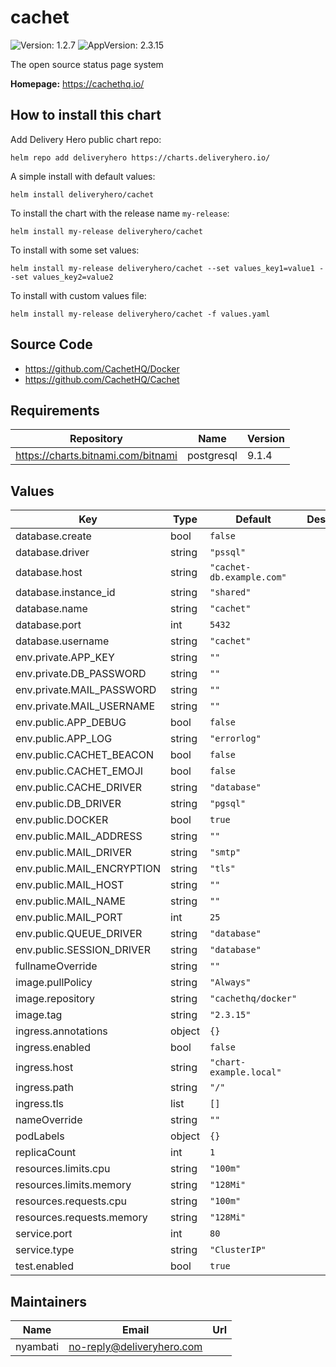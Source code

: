 # cachet

![Version: 1.2.7](https://img.shields.io/badge/Version-1.2.7-informational?style=flat-square) ![AppVersion: 2.3.15](https://img.shields.io/badge/AppVersion-2.3.15-informational?style=flat-square)

The open source status page system

**Homepage:** <https://cachethq.io/>

## How to install this chart

Add Delivery Hero public chart repo:

```console
helm repo add deliveryhero https://charts.deliveryhero.io/
```

A simple install with default values:

```console
helm install deliveryhero/cachet
```

To install the chart with the release name `my-release`:

```console
helm install my-release deliveryhero/cachet
```

To install with some set values:

```console
helm install my-release deliveryhero/cachet --set values_key1=value1 --set values_key2=value2
```

To install with custom values file:

```console
helm install my-release deliveryhero/cachet -f values.yaml
```

## Source Code

* <https://github.com/CachetHQ/Docker>
* <https://github.com/CachetHQ/Cachet>

## Requirements

| Repository | Name | Version |
|------------|------|---------|
| https://charts.bitnami.com/bitnami | postgresql | 9.1.4 |

## Values

| Key | Type | Default | Description |
|-----|------|---------|-------------|
| database.create | bool | `false` |  |
| database.driver | string | `"pssql"` |  |
| database.host | string | `"cachet-db.example.com"` |  |
| database.instance_id | string | `"shared"` |  |
| database.name | string | `"cachet"` |  |
| database.port | int | `5432` |  |
| database.username | string | `"cachet"` |  |
| env.private.APP_KEY | string | `""` |  |
| env.private.DB_PASSWORD | string | `""` |  |
| env.private.MAIL_PASSWORD | string | `""` |  |
| env.private.MAIL_USERNAME | string | `""` |  |
| env.public.APP_DEBUG | bool | `false` |  |
| env.public.APP_LOG | string | `"errorlog"` |  |
| env.public.CACHET_BEACON | bool | `false` |  |
| env.public.CACHET_EMOJI | bool | `false` |  |
| env.public.CACHE_DRIVER | string | `"database"` |  |
| env.public.DB_DRIVER | string | `"pgsql"` |  |
| env.public.DOCKER | bool | `true` |  |
| env.public.MAIL_ADDRESS | string | `""` |  |
| env.public.MAIL_DRIVER | string | `"smtp"` |  |
| env.public.MAIL_ENCRYPTION | string | `"tls"` |  |
| env.public.MAIL_HOST | string | `""` |  |
| env.public.MAIL_NAME | string | `""` |  |
| env.public.MAIL_PORT | int | `25` |  |
| env.public.QUEUE_DRIVER | string | `"database"` |  |
| env.public.SESSION_DRIVER | string | `"database"` |  |
| fullnameOverride | string | `""` |  |
| image.pullPolicy | string | `"Always"` |  |
| image.repository | string | `"cachethq/docker"` |  |
| image.tag | string | `"2.3.15"` |  |
| ingress.annotations | object | `{}` |  |
| ingress.enabled | bool | `false` |  |
| ingress.host | string | `"chart-example.local"` |  |
| ingress.path | string | `"/"` |  |
| ingress.tls | list | `[]` |  |
| nameOverride | string | `""` |  |
| podLabels | object | `{}` |  |
| replicaCount | int | `1` |  |
| resources.limits.cpu | string | `"100m"` |  |
| resources.limits.memory | string | `"128Mi"` |  |
| resources.requests.cpu | string | `"100m"` |  |
| resources.requests.memory | string | `"128Mi"` |  |
| service.port | int | `80` |  |
| service.type | string | `"ClusterIP"` |  |
| test.enabled | bool | `true` |  |

## Maintainers

| Name | Email | Url |
| ---- | ------ | --- |
| nyambati | no-reply@deliveryhero.com |  |
